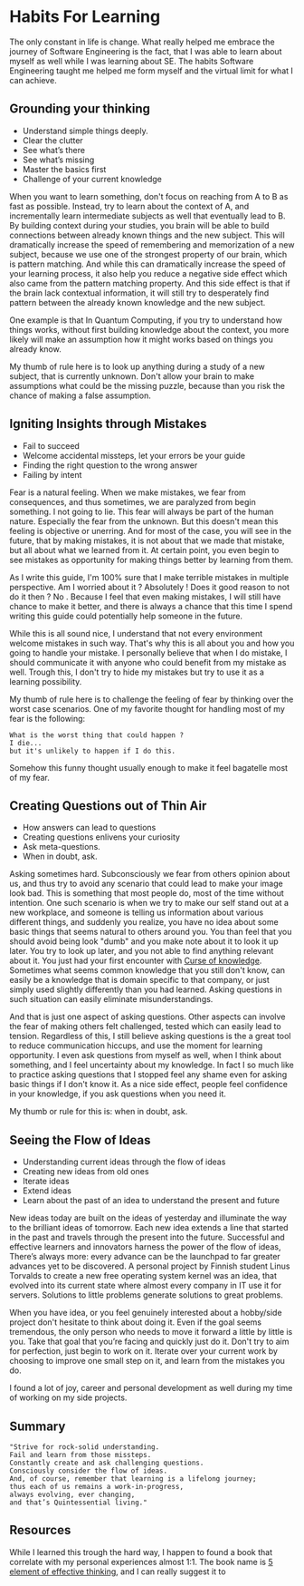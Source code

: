 # Habits For Learning

The only constant in life is change.
What really helped me embrace the journey of Software Engineering is the fact,
that I was able to learn about myself as well while I was learning about SE.
The habits Software Engineering taught me helped me form myself and the virtual limit for what I can achieve.

## Grounding your thinking

* Understand simple things deeply.
* Clear the clutter
* See what’s there
* See what’s missing
* Master the basics first
* Challenge of your current knowledge

When you want to learn something, don't focus on reaching from A to B as fast as possible.
Instead, try to learn about the context of A, and incrementally learn intermediate subjects as well that eventually lead to B.
By building context during your studies, you brain will be able to build connections between already known things and the new subject.
This will dramatically increase the speed of remembering and memorization of a new subject, because we use one of the strongest property of our brain, which is pattern matching.
And while this can dramatically increase the speed of your learning process, it also help you reduce a negative side effect which also came from the pattern matching property.
And this side effect is that if the brain lack contextual information, it will still try to desperately find pattern between the already known knowledge and the new subject.

One example is that In Quantum Computing, if you try to understand how things works, without first building knowledge about the context,
you more likely will make an assumption how it might works based on things you already know.

My thumb of rule here is to look up anything during a study of a new subject, that is currently unknown.
Don't allow your brain to make assumptions what could be the missing puzzle,
because than you risk the chance of making a false assumption.

## Igniting Insights through Mistakes

* Fail to succeed
* Welcome accidental missteps, let your errors be your guide
* Finding the right question to the wrong answer
* Failing by intent

Fear is a natural feeling. When we make mistakes, we fear from consequences, and thus sometimes,
we are paralyzed from begin something. I not going to lie. This fear will always be part of the human nature.
Especially the fear from the unknown. But this doesn't mean this feeling is objective or unerring.
And for most of the case, you will see in the future, that by making mistakes,
it is not about that we made that mistake, but all about what we learned from it.
At certain point, you even begin to see mistakes as opportunity for making things better by learning from them.

As I write this guide, I'm 100% sure that I make terrible mistakes in multiple perspective.
Am I worried about it ? Absolutely ! Does it good reason to not do it then ? No .
Because I feel that even making mistakes, I will still have chance to make it better,
and there is always a chance that this time I spend writing this guide could potentially help someone in the future.

While this is all sound nice, I understand that not every environment welcome mistakes in such way.
That's why this is all about you and how you going to handle your mistake.
I personally believe that when I do mistake, I should communicate it with anyone who could benefit from my mistake as well.
Trough this, I don't try to hide my mistakes but try to use it as a learning possibility.

My thumb of rule here is to challenge the feeling of fear by thinking over the worst case scenarios.
One of my favorite thought for handling most of my fear is the following:

    What is the worst thing that could happen ?
    I die...
    but it's unlikely to happen if I do this.

Somehow this funny thought usually enough to make it feel bagatelle most of my fear.

## Creating Questions out of Thin Air

* How answers can lead to questions
* Creating questions enlivens your curiosity
* Ask meta-questions.
* When in doubt, ask.

Asking sometimes hard. Subconsciously we fear from others opinion about us,
and thus try to avoid any scenario that could lead to make your image look bad.
This is something that most people do, most of the time without intention.
One such scenario is when we try to make our self stand out at a new workplace,
and someone is telling us information about various different things,
and suddenly you realize, you have no idea about some basic things that seems natural to others around you.
You than feel that you should avoid being look "dumb" and you make note about it to look it up later.
You try to look up later, and you not able to find anything relevant about it.
You just had your first encounter with [Curse of knowledge](https://en.wikipedia.org/wiki/Curse_of_knowledge).
Sometimes what seems common knowledge that you still don't know, can easily be a knowledge that is domain specific to that company,
or just simply used slightly differently than you had learned. Asking questions in such situation can easily eliminate misunderstandings.

And that is just one aspect of asking questions. Other aspects can involve the fear of making others felt challenged, tested which can easily lead to tension.
Regardless of this, I still believe asking questions is the a great tool to reduce communication hiccups, and use the moment for learning opportunity.
I even ask questions from myself as well, when I think about something, and I feel uncertainty about my knowledge.
In fact I so much like to practice asking questions that I stopped feel any shame even for asking basic things if I don't know it.
As a nice side effect, people feel confidence in your knowledge, if you ask questions when you need it.

My thumb or rule for this is: when in doubt, ask.

## Seeing the Flow of Ideas

* Understanding current ideas through the flow of ideas
* Creating new ideas from old ones
* Iterate ideas
* Extend ideas
* Learn about the past of an idea to understand the present and future

New ideas today are built on the ideas of yesterday and illuminate the way to the brilliant ideas of tomorrow.
Each new idea extends a line that started in the past and travels through the present into the future.
Successful and effective learners and innovators harness the power of the flow of ideas,
There’s always more: every advance can be the launchpad to far greater advances yet to be discovered.
A personal project by Finnish student Linus Torvalds to create a new free operating system kernel was an idea,
that evolved into its current state where almost every company in IT use it for servers.
Solutions to little problems generate solutions to great problems.

When you have idea, or you feel genuinely interested about a hobby/side project don't hesitate to think about doing it.
Even if the goal seems tremendous, the only person who needs to move it forward a little by little is you.
Take that goal that you’re facing and quickly just do it. Don't try to aim for perfection, just begin to work on it.
Iterate over your current work by choosing to improve one small step on it, and learn from the mistakes you do.

I found a lot of joy, career and personal development as well during my time of working on my side projects.

## Summary

    "Strive for rock-solid understanding.
    Fail and learn from those missteps.
    Constantly create and ask challenging questions.
    Consciously consider the flow of ideas.
    And, of course, remember that learning is a lifelong journey;
    thus each of us remains a work-in-progress,
    always evolving, ever changing,
    and that’s Quintessential living."

## Resources

While I learned this trough the hard way, I happen to found a book that correlate with my personal experiences almost 1:1.
The book name is [5 element of effective thinking](https://www.youtube.com/watch?v=d6VCaNqK66s),
and I can really suggest it to
